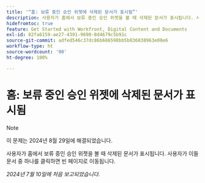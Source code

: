 ```yaml
---
title: '“홈: 보류 중인 승인 위젯에 삭제된 문서가 표시됨”'
description: 사용자가 홈에서 보류 중인 승인 위젯을 볼 때 삭제된 문서가 표시됩니다. 사용자가 이들 문서 중 하나를 클릭하면 빈 페이지로 이동됩니다.
hidefromtoc: true
feature: Get Started with Workfront, Digital Content and Documents
exl-id: 82fa6159-ae27-4391-9690-8d4679c5b91c
source-git-commit: adfed546c37dc86b686598bb5b836838963e00e6
workflow-type: ht
source-wordcount: '90'
ht-degree: 100%

---
```


# 홈: 보류 중인 승인 위젯에 삭제된 문서가 표시됨

>[!NOTE]
>
>이 문제는 2024년 8월 29일에 해결되었습니다.

사용자가 홈에서 보류 중인 승인 위젯을 볼 때 삭제된 문서가 표시됩니다. 사용자가 이들 문서 중 하나를 클릭하면 빈 페이지로 이동됩니다.

_2024년 7월 10일에 처음 보고되었습니다._
